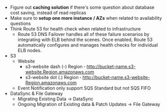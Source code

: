 * Figure out **caching solution** if there's some question about database cost saving, instead of read replicas
* Make sure to **setup one more instance / AZs** when related to availability questions
* Think Route 53 for health check when related to infrastructure
	* Route 53 DNS Failover handles all of these failure scenarios by integrating with ELB behind the scenes. Once enabled, Route 53 automatically configures and manages health checks for individual ELB nodes.
* S3 
	* Website
		* s3-website dash (-) Region ‐ http://bucket-name.s3-website.Region.amazonaws.com
		* s3-website dot (.) Region ‐ http://bucket-name.s3-website-Region.amazonaws.com
	* Event Notification only support SQS Standard but not SQS FIFO
* DataSync & File Gateway
	* Migrating Existing Data -> DataSync
	* Ongoing Migration of Existing data & Patch Updates -> File Gateway